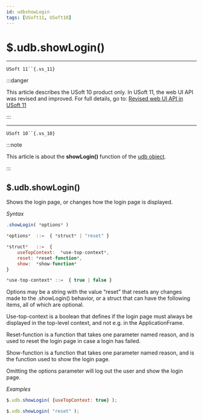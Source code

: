 ```yaml
---
id: udbshowLogin
tags: [USoft11, USoft10]
---
```

# $.udb.showLogin()



----

`USoft 11``{.vs_11}`


:::danger

This article describes the USoft 10 product only.
In USoft 11, the web UI API was revised and improved. For full details, go to:
[Revised web UI API in USoft 11](/Web_and_app_UIs/UDB_udb/Revised_web_UI_API_in_USoft_11.md)

:::

----

`USoft 10``{.vs_10}`


:::note

This article is about the **showLogin()** function of the [udb object](/Web_and_app_UIs/UDB_udb).

:::

## **$.udb.showLogin()**

Shows the login page, or changes how the login page is displayed.

*Syntax*

```js
.showLogin( *options* )

*options*  ::=  { *struct* | "reset" }

*struct*   ::=  {
    useTopContext:  *use-top-context*,
    reset: *reset-function*,
    show:  *show-function*
}

*use-top-context* ::=  { true | false }
```

Options may be a string with the value “reset” that resets any changes made to the .showLogin() behavior, or a struct that can have the following items, all of which are optional.

Use-top-context is a boolean that defines if the login page must always be displayed in the top-level context, and not e.g. in the ApplicationFrame.

Reset-function is a function that takes one parameter named reason, and is used to reset the login page in case a login has failed.

Show-function is a function that takes one parameter named reason, and is the function used to show the login page.

Omitting the options parameter will log out the user and show the login page.

*Examples*

```js
$.udb.showLogin( {useTopContext: true} );
```

```js
$.udb.showLogin( "reset" );
```

 